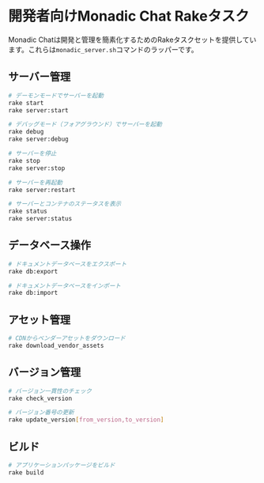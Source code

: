 # 開発者向けMonadic Chat Rakeタスク

Monadic Chatは開発と管理を簡素化するためのRakeタスクセットを提供しています。これらは`monadic_server.sh`コマンドのラッパーです。

## サーバー管理

```bash
# デーモンモードでサーバーを起動
rake start
rake server:start

# デバッグモード（フォアグラウンド）でサーバーを起動
rake debug
rake server:debug

# サーバーを停止
rake stop
rake server:stop

# サーバーを再起動
rake server:restart

# サーバーとコンテナのステータスを表示
rake status
rake server:status
```

## データベース操作

```bash
# ドキュメントデータベースをエクスポート
rake db:export

# ドキュメントデータベースをインポート
rake db:import
```

## アセット管理

```bash
# CDNからベンダーアセットをダウンロード
rake download_vendor_assets
```

## バージョン管理

```bash
# バージョン一貫性のチェック
rake check_version

# バージョン番号の更新
rake update_version[from_version,to_version]
```

## ビルド

```bash
# アプリケーションパッケージをビルド
rake build
```
